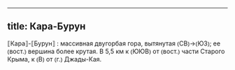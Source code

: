 
---
title: Кара-Бурун
---
⟦Кара⟧-⟦Бурун⟧
: массивная двугорбая гора, вытянутая ⦅СВ⦆→⦅ЮЗ⦆; ее ⦅вост.⦆ вершина более крутая. В 5,5 км к ⦅ЮЮВ⦆ от ⦅вост.⦆ части Старого Крыма, к ⦅В⦆ от ⦅г.⦆ Джады-Кая.
